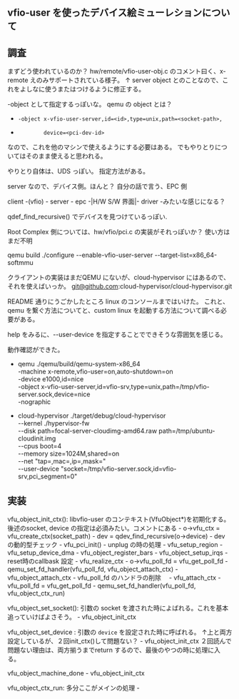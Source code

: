 vfio-user を使ったデバイス絵ミューレションについて
---

## 調査

まずどう使われているのか？
hw/remote/vfio-user-obj.c のコメント曰く、x-remote えのみサポートされている様子。
↑ server object  とのことなので、これをよしなに使うまたはつけるように修正する。　

-object として指定するっぽいな。
qemu の object とは？

 *     -object x-vfio-user-server,id=<id>,type=unix,path=<socket-path>,
 *             device=<pci-dev-id>

なので、これを他のマシンで使えるようにする必要はある。
でもやりとりについてはそのまま使えると思われる。

やりとり自体は、UDS っぽい。 指定方法がある。

server なので、デバイス側。ほんと？
自分の話で言う、EPC 側


client -(vfio) - server - epc -|H/W S/W 界面|- driver -みたいな感じになる？


qdef_find_recursive() でデバイスを見つけているっぽい.


Root Complex 側については、hw/vfio/pci.c の実装がそれっぽいか？
使い方はまだ不明

qemu build
./configure --enable-vfio-user-server --target-list=x86_64-softmmu

クライアントの実装はまだQEMU にないが、cloud-hypervisor にはあるので、それを使えばいっか。
git@github.com:cloud-hypervisor/cloud-hypervisor.git

README 通りにうごかしたところ linux のコンソールまではいけた。
これと、qemu を繋ぐ方法についてと、custom linux を起動する方法について調べる必要がある。

help をみるに、--user-device を指定することでできそうな雰囲気を感じる。


動作確認ができた。


- qemu
./qemu/build/qemu-system-x86_64 \
                -machine x-remote,vfio-user=on,auto-shutdown=on \
                -device e1000,id=nice \
                -object x-vfio-user-server,id=vfio-srv,type=unix,path=/tmp/vfio-server.sock,device=nice \
                -nographic

- cloud-hypervisor
 ./target/debug/cloud-hypervisor \
        --kernel ./hypervisor-fw \
        --disk path=focal-server-cloudimg-amd64.raw path=/tmp/ubuntu-cloudinit.img \
        --cpus boot=4 \
        --memory size=1024M,shared=on \
        --net "tap=,mac=,ip=,mask=" \
        --user-device "socket=/tmp/vfio-server.sock,id=vfio-srv,pci_segment=0"

## 実装



vfu_object_init_ctx(): libvfio-user のコンテキスト(VfuObject*)を初期化する。
後述のsocket, device の指定は必須みたい。コメントにある
    - o->vfu_ctx = vfu_create_ctx(socket_path)
    - dev = qdev_find_recursive(o->device)
    - dev の動的型チェック
    - vfu_pci_init()
    - unplug の時の処理
    - vfu_setup_region
    - vfu_setup_device_dma
    - vfu_object_register_bars
    - vfu_object_setup_irqs
    - reset時のcallbask 設定
    - vfu_realize_ctx
    - o->vfu_poll_fd = vfu_get_poll_fd
    - qemu_set_fd_handler(vfu_poll_fd, vfu_object_attach_ctx)
        - vfu_object_attach_ctx
            - vfu_poll_fd のハンドラの削除　
            - vfu_attach_ctx
            - vfu_poll_fd = vfu_get_poll_fd
            - qemu_set_fd_handler(vfu_poll_fd, vfu_object_ctx_run)


vfu_object_set_socket(): 引数の socket を渡された時によばれる。これを基本追っていけばよさそう。
    - vfu_object_init_ctx

vfu_object_set_device : 引数の `device` を設定された時に呼ばれる。 ↑上と両方設定しているが、２回init_ctx()して問題ない？
    - vfu_object_init_ctx
２回読んで問題ない理由は、両方揃うまでreturn するので、最後のやつの時に処理に入る。

vfu_object_machine_done
    - vfu_object_init_ctx

vfu_object_ctx_run: 多分ここがメインの処理
    - 
